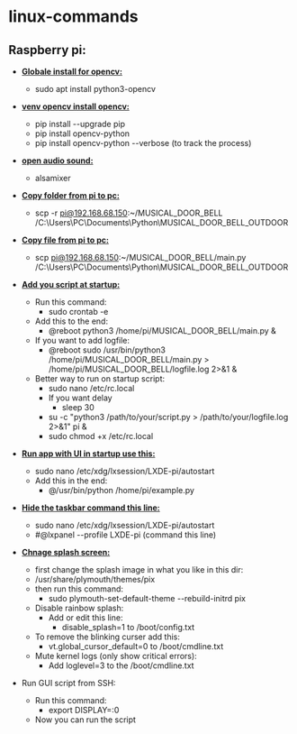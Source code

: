# linux-commands

## Raspberry pi:

- **<ins>Globale install for opencv:</ins>**

  - sudo apt install python3-opencv

- <ins>**venv opencv install opencv:**</ins>
  - pip install --upgrade pip
  - pip install opencv-python
  - pip install opencv-python --verbose (to track the process)
- **<ins>open audio sound:</ins>**

  - alsamixer

- **<ins>Copy folder from pi to pc:</ins>**

  - scp -r pi@192.168.68.150:~/MUSICAL_DOOR_BELL /C:\Users\PC\Documents\Python\MUSICAL_DOOR_BELL_OUTDOOR

- **<ins>Copy file from pi to pc:</ins>**

  - scp pi@192.168.68.150:~/MUSICAL_DOOR_BELL/main.py /C:\Users\PC\Documents\Python\MUSICAL_DOOR_BELL_OUTDOOR

- **<ins>Add you script at startup:</ins>**

  - Run this command:
    - sudo crontab -e
  - Add this to the end:
    - @reboot python3 /home/pi/MUSICAL_DOOR_BELL/main.py &
  - If you want to add logfile:
    - @reboot sudo /usr/bin/python3 /home/pi/MUSICAL_DOOR_BELL/main.py > /home/pi/MUSICAL_DOOR_BELL/logfile.log 2>&1 &
  - Better way to run on startup script:
    - sudo nano /etc/rc.local
    - If you want delay
      - sleep 30
    - su -c "python3 /path/to/your/script.py > /path/to/your/logfile.log 2>&1" pi &
    - sudo chmod +x /etc/rc.local

- **<ins>Run app with UI in startup use this:</ins>**

  - sudo nano /etc/xdg/lxsession/LXDE-pi/autostart
  - Add this in the end:
    - @/usr/bin/python /home/pi/example.py

- **<ins>Hide the taskbar command this line:</ins>**

  - sudo nano /etc/xdg/lxsession/LXDE-pi/autostart
  - #@lxpanel --profile LXDE-pi (command this line)

- **<ins>Chnage splash screen:</ins>**
  - first change the splash image in what you like in this dir:
  - /usr/share/plymouth/themes/pix
  - then run this command:
    - sudo plymouth-set-default-theme --rebuild-initrd pix
  - Disable rainbow splash:
    - Add or edit this line:
      - disable_splash=1 to /boot/config.txt
  - To remove the blinking curser add this:
    - vt.global_cursor_default=0 to /boot/cmdline.txt
  - Mute kernel logs (only show critical errors):
    - Add loglevel=3 to the /boot/cmdline.txt
- Run GUI script from SSH:
  - Run this command:
    - export DISPLAY=:0
  - Now you can run the script
